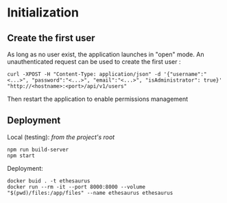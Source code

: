 


# Initialization

## Create the first user

As long as no user exist, the application launches in "open" mode. An unauthenticated request can be used to create the first user : 

```
curl -XPOST -H "Content-Type: application/json" -d '{"username":"<...>", "password":"<...>", "email":"<...>", "isAdministrator": true}' "http://<hostname>:<port>/api/v1/users"
```

Then restart the application to enable permissions management

## Deployment

Local (testing): *from the project's root*

    npm run build-server
    npm start

Deployment: 

    docker buid . -t ethesaurus
    docker run --rm -it --port 8000:8000 --volume "$(pwd)/files:/app/files" --name ethesaurus ethesaurus
